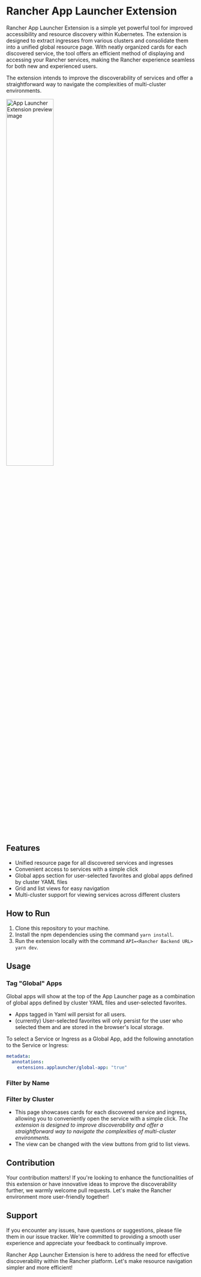 # Rancher App Launcher Extension

Rancher App Launcher Extension is a simple yet powerful tool for improved accessibility and resource discovery within Kubernetes. The extension is designed to extract ingresses from various clusters and consolidate them into a unified global resource page. With neatly organized cards for each discovered service, the tool offers an efficient method of displaying and accessing your Rancher services, making the Rancher experience seamless for both new and experienced users.

The extension intends to improve the discoverability of services and offer a straightforward way to navigate the complexities of multi-cluster environments.

<img src="./docs/images/preview.png" width="50%" alt="App Launcher Extension preview image">

## Features

- Unified resource page for all discovered services and ingresses
- Convenient access to services with a simple click
- Global apps section for user-selected favorites and global apps defined by cluster YAML files
- Grid and list views for easy navigation
- Multi-cluster support for viewing services across different clusters

## How to Run

1. Clone this repository to your machine.
2. Install the npm dependencies using the command `yarn install`.
3. Run the extension locally with the command `API=<Rancher Backend URL> yarn dev`.

## Usage

### Tag "Global" Apps

Global apps will show at the top of the App Launcher page as a combination of global apps defined by cluster YAML files and user-selected favorites.

- Apps tagged in Yaml will persist for all users.
- (currently) User-selected favorites will only persist for the user who selected them and are stored in the browser's local storage.

To select a Service or Ingress as a Global App, add the following annotation to the Service or Ingress:

```yaml
metadata:
  annotations:
    extensions.applauncher/global-app: "true"
```

### Filter by Name



### Filter by Cluster

- This page showcases cards for each discovered service and ingress, allowing you to conveniently open the service with a simple click.
    *The extension is designed to improve discoverability and offer a straightforward way to navigate the complexities of multi-cluster environments.*
- The view can be changed with the view buttons from grid to list views.

## Contribution

Your contribution matters! If you're looking to enhance the functionalities of this extension or have innovative ideas to improve the discoverability further, we warmly welcome pull requests. Let's make the Rancher environment more user-friendly together!

## Support

If you encounter any issues, have questions or suggestions, please file them in our issue tracker. We're committed to providing a smooth user experience and appreciate your feedback to continually improve.

Rancher App Launcher Extension is here to address the need for effective discoverability within the Rancher platform. Let's make resource navigation simpler and more efficient!
